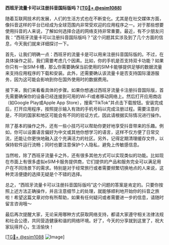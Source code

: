 **西班牙流量卡可以注册抖音国际版吗？[[TG💪+ @esim1088](https://t.me/s/esim1088)]**

随着互联网技术的发展，人们的生活方式也在不断变化。尤其是在社交媒体方面，像抖音这样的平台已经成为全球范围内非常受欢迎的应用程序之一。对于那些想要使用抖音的人来说，了解如何选择合适的网络支持非常重要。最近，有不少朋友问我：“西班牙流量卡可以注册抖音国际版吗？”这个问题其实涉及到了几个方面的信息，今天我们就来详细探讨一下。

首先，让我们明确一点：西班牙的流量卡是可以用来注册抖音国际版的。不过，在具体操作之前，我们需要考虑几个因素。比如，你的手机是否支持双卡功能？如果你只有一张SIM卡槽，那么你需要确保当前使用的SIM卡能够提供足够的数据流量来支持应用程序的下载和安装。此外，还需要确认该流量卡是否支持国际漫游服务，因为这可能会影响到你在国外使用时的数据费用。

接下来，我们来看看具体的步骤。如果你想通过西班牙流量卡注册抖音国际版，首先需要确保你的设备已经连接到可用的Wi-Fi或者移动网络上。然后打开应用商店（如Google Play或Apple App Store），搜索“TikTok”并点击下载按钮。安装完成后，打开应用程序，按照提示输入有效的手机号码以完成注册过程。需要注意的是，不同的国家和地区可能会有不同的验证方式，因此请根据实际情况进行操作。

除了基本的操作之外，还有一些小技巧可以帮助你更好地享受抖音带来的乐趣。例如，你可以设置语言偏好为中文或其他你想学习的语言，这样不仅方便了日常交流，还能让你更快地融入这个充满活力的社区。另外，记得定期清理缓存文件，以保持软件运行流畅；同时也要注意保护个人隐私，避免上传敏感信息。

当然啦，除了西班牙流量卡之外，还有很多其他方式可以实现类似的功能。比如现在市面上有很多虚拟eSIM卡服务提供商，它们提供的产品和服务完全可以满足用户在不同场景下的需求。特别是对于经常旅行或者需要频繁切换地点的人来说，这种灵活便捷的选择无疑是个不错的选择。

总之，“西班牙流量卡可以注册抖音国际版吗”这个问题的答案是肯定的。只要你按照上述方法正确操作，并且注意细节上的处理，就能够顺利地开始你的抖音之旅啦！希望这篇文章对你有所帮助，如果有任何疑问或者需要进一步的信息，请随时留言咨询哦～ 

最后再次提醒大家，无论采用哪种方式获取网络支持，都请大家遵守相关法律法规和社会公德，共同营造健康和谐的网络环境。好了，今天的分享就到这里了，祝大家玩得开心，生活愉快！

[[TG💪+ @esim1088](https://t.me/s/esim1088) ![Image](https://i.postimg.cc/4NQfJmqS/Snipaste-2025-05-13-00-14-12.png)]